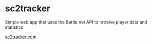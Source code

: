 # sc2tracker

Simple web app that uses the Battle.net API to retreive player data and statistics

<a href="http://sc2tracker.com">sc2tracker.com</a>
